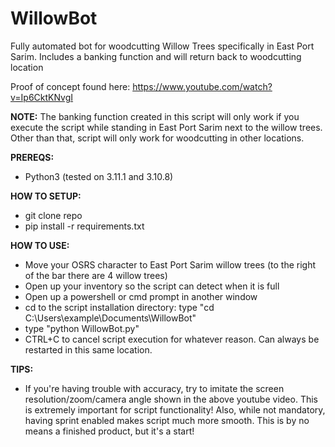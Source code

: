 # WillowBot
Fully automated bot for woodcutting Willow Trees specifically in East Port Sarim. Includes a banking function and will return back to woodcutting location

Proof of concept found here:
https://www.youtube.com/watch?v=Ip6CktKNvgI


**NOTE:** 
The banking function created in this script will only work if you execute the script while standing in East Port Sarim next to the willow trees. Other than that, script will only work for woodcutting in other locations.

**PREREQS:**
- Python3 (tested on 3.11.1 and 3.10.8)

**HOW TO SETUP:**
- git clone repo
- pip install -r requirements.txt

**HOW TO USE:**
- Move your OSRS character to East Port Sarim willow trees (to the right of the bar there are 4 willow trees)
- Open up your inventory so the script can detect when it is full
- Open up a powershell or cmd prompt in another window
- cd to the script installation directory: type "cd C:\Users\example\Documents\WillowBot\"
- type "python WillowBot.py"
- CTRL+C to cancel script execution for whatever reason. Can always be restarted in this same location.

**TIPS:**
- If you're having trouble with accuracy, try to imitate the screen resolution/zoom/camera angle shown in the above youtube video. This is extremely important for script functionality! Also, while not mandatory, having sprint enabled makes script much more smooth. This is by no means a finished product, but it's a start!
